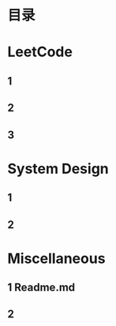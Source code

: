 目录
==========================
# LeetCode
## 1
## 2
## 3

# System Design
## 1
## 2

# Miscellaneous
## 1 Readme.md
## 2









